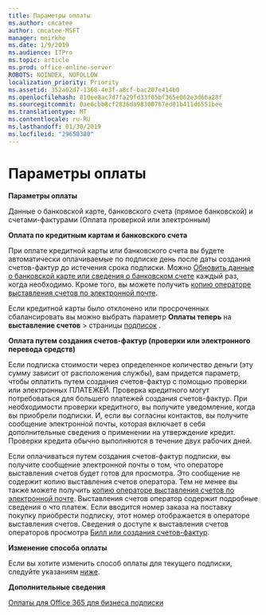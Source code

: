 ```yaml
---
title: Параметры оплаты
ms.author: cmcatee
author: cmcatee-MSFT
manager: mnirkhe
ms.date: 1/9/2019
ms.audience: ITPro
ms.topic: article
ms.prod: office-online-server
ROBOTS: NOINDEX, NOFOLLOW
localization_priority: Priority
ms.assetid: 352a02d7-1368-4e3f-a8cf-bac207e414b0
ms.openlocfilehash: 810ee8ac7d7fa29fd33f05bf365e062e3d66a28f
ms.sourcegitcommit: 0ae6cbb8cf2836da98300767ed81b411d6551bee
ms.translationtype: MT
ms.contentlocale: ru-RU
ms.lasthandoff: 01/30/2019
ms.locfileid: "29658380"
---
```

# <a name="payment-options"></a>Параметры оплаты

 **Параметры оплаты**
  
Данные о банковской карте, банковского счета (прямое банковской) и счетами-фактурами (Оплата проверкой или электронным)
  
 **Оплата по кредитным картам и банковского счета**
  
При оплате кредитной карты или банковского счета вы будете автоматически оплачиваемые по подписке день после даты создания счетов-фактур до истечения срока подписки. Можно [Обновить данные о банковской карте или сведения о банковском счете](https://docs.microsoft.com/office365/admin/subscriptions-and-billing/add-update-or-remove-credit-card-or-bank-account?view=o365-worldwide) каждый раз, когда необходимо. Кроме того, вы можете получить [копию операторе выставления счетов по электронной почте](https://docs.microsoft.com/office365/admin/subscriptions-and-billing/pay-for-your-subscription?view=o365-worldwide#receive-a-copy-of-your-billing-statement-in-email).
  
Если кредитной карты было отклонено или просроченных сбалансировать вы можно выбрать параметр **Оплаты теперь** на **выставление счетов** \> страницы [подписок](https://portal.office.com/adminportal/home#/subscriptions) . 
  
 **Оплата путем создания счетов-фактур (проверки или электронного перевода средств)**
  
Если подписка стоимости через определенное количество деньги (эту сумму зависит от расположения службы), вам придется параметр, чтобы оплатить путем создания счетов-фактур с помощью проверки или электронных ПЛАТЕЖЕЙ. Проверка кредитного могут потребоваться для большего платежей создания счетов-фактур. При необходимости проверки кредитного, вы получите уведомление, когда вы приобрели подписки. И, если вы согласны контактов, вы получите сообщение электронной почты, которая включает в себя дополнительные сведения о применении на утверждение кредит. Проверки кредита обычно выполняются в течение двух рабочих дней.
  
Если оплачиваться путем создания счетов-фактур подписки, вы получите сообщение электронной почты о том, что операторе выставления счетов будет готов для просмотра. Это сообщение не содержит копию выставления счетов оператора. Тем не менее вы также можете получить [копию операторе выставления счетов по электронной почте](https://docs.microsoft.com/office365/admin/subscriptions-and-billing/pay-for-your-subscription?view=o365-worldwide#receive-a-copy-of-your-billing-statement-in-email). Выставления счетов оператор содержит подробные сведения о что платеж. Если вводится номер заказа на поставку покупку приобрести подписку, этот номер отображается в операторе выставления счетов. Сведения о доступе к выставления счетов операторов просмотра [Билл или создания счетов-фактур](https://docs.microsoft.com/office365/admin/subscriptions-and-billing/view-your-bill-or-invoice?view=o365-worldwide).
  
 **Изменение способа оплаты**
  
Если вы хотите изменить способ оплаты для текущего подписки, следуйте указаниям [ниже](https://docs.microsoft.com/office365/admin/subscriptions-and-billing/change-payment-method?view=o365-worldwide).
  
 **Дополнительные сведения**
  
[Оплаты для Office 365 для бизнеса подписки](https://docs.microsoft.com/office365/admin/subscriptions-and-billing/pay-for-your-subscription?view=o365-worldwide)
  

